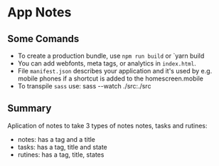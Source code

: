 # App Notes

## Some Comands
* To create a production bundle, use `npm run build` or `yarn build
* You can add webfonts, meta tags, or analytics in `index.html`.
* File `manifest.json` describes your application and it's used by e.g. mobile phones if a shortcut is added to the homescreen.mobile
* To transpile `sass` use:  sass --watch ./src:./src
## Summary
Aplication of notes to take 3 types of notes notes, tasks and rutines:
* notes: has a tag and a title
* tasks: has a tag, title and state
* rutines: has a tag, title, states
